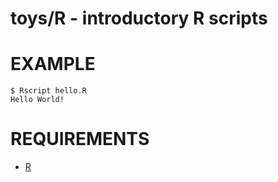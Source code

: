 # toys/R - introductory R scripts

# EXAMPLE

```
$ Rscript hello.R
Hello World!
```

# REQUIREMENTS

* [R](https://www.r-project.org)
